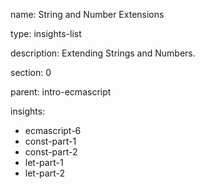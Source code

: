 name: String and Number Extensions

type: insights-list

description: Extending Strings and Numbers.

section: 0

parent: intro-ecmascript

insights:
  - ecmascript-6
  - const-part-1
  - const-part-2
  - let-part-1
  - let-part-2
